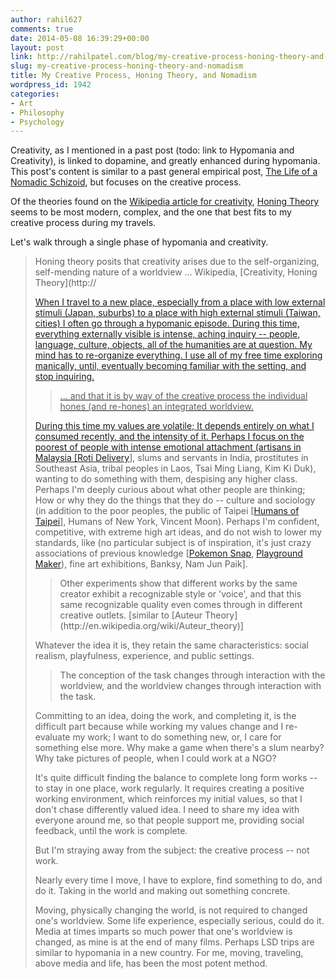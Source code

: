 ```yaml
---
author: rahil627
comments: true
date: 2014-05-08 16:39:29+00:00
layout: post
link: http://rahilpatel.com/blog/my-creative-process-honing-theory-and-nomadism/
slug: my-creative-process-honing-theory-and-nomadism
title: My Creative Process, Honing Theory, and Nomadism
wordpress_id: 1942
categories:
- Art
- Philosophy
- Psychology
---
```


Creativity, as I mentioned in a past post (todo: link to Hypomania and Creativity), is linked to dopamine, and greatly enhanced during hypomania. This post's content is similar to a past general empirical post, [The Life of a Nomadic Schizoid](http://www.rahilpatel.com/blog/the-life-of-a-nomadic-schizoid), but focuses on the creative process.

Of the theories found on the [Wikipedia article for creativity](http://en.wikipedia.org/wiki/Creativity#Theories_of_creative_processes), [Honing Theory](http://en.wikipedia.org/wiki/Creativity#Honing_theory) seems to be most modern, complex, and the one that best fits to my creative process during my travels.

Let's walk through a single phase of hypomania and creativity.



<blockquote>Honing theory posits that creativity arises due to the self-organizing, self-mending nature of a worldview ...
Wikipedia, [Creativity, Honing Theory](http://<a href=)
</blockquote>



When I travel to a new place, especially from a place with low external stimuli (Japan, suburbs) to a place with high external stimuli (Taiwan, cities) I often go through a hypomanic episode. During this time, everything externally visible is intense, aching inquiry -- people, language, culture, objects, all of the humanities are at question. My mind has to re-organize everything. I use all of my free time exploring manically, until, eventually becoming familiar with the setting, and stop inquiring.



<blockquote>... and that it is by way of the creative process the individual hones (and re-hones) an integrated worldview.
</blockquote>



During this time my values are volatile; It depends entirely on what I consumed recently, and the intensity of it. Perhaps I focus on the poorest of people with intense emotional attachment (artisans in Malaysia [[Roti Delivery](https://vimeo.com/55547982)], slums and servants in India, prostitutes in Southeast Asia, tribal peoples in Laos, Tsai Ming Liang, Kim Ki Duk), wanting to do something with them, despising any higher class. Perhaps I'm deeply curious about what other people are thinking; How or why they do the things that they do -- culture and sociology (in addition to the poor peoples, the public of Taipei [[Humans of Taipei](https://www.facebook.com/TaiwanesePeople)], Humans of New York, Vincent Moon). Perhaps I'm confident, competitive, with extreme high art ideas, and do not wish to lower my standards, like (no particular subject is of inspiration, it's just crazy associations of previous knowledge [[Pokemon Snap](http://www.rahilpatel.com/blog/pinkies-up), [Playground Maker](http://www.rahilpatel.com/blog/playground-maker-the-world-is-now-a-playground)), fine art exhibitions, Banksy, Nam Jun Paik].



<blockquote>Other experiments show that different works by the same creator exhibit a recognizable style or 'voice', and that this same recognizable quality even comes through in different creative outlets. [similar to [Auteur Theory](http://en.wikipedia.org/wiki/Auteur_theory)]</blockquote>



Whatever the idea it is, they retain the same characteristics: social realism, playfulness, experience, and public settings.



<blockquote>The conception of the task changes through interaction with the worldview, and the worldview changes through interaction with the task.</blockquote>



Committing to an idea, doing the work, and completing it, is the difficult part because while working my values change and I re-evaluate my work; I want to do something new, or, I care for something else more. Why make a game when there's a slum nearby? Why take pictures of people, when I could work at a NGO?

It's quite difficult finding the balance to complete long form works -- to stay in one place, work regularly. It requires creating a positive working environment, which reinforces my initial values, so that I don't chase differently valued idea. I need to share my idea with everyone around me, so that people support me, providing social feedback, until the work is complete.

But I'm straying away from the subject: the creative process -- not work.

Nearly every time I move, I have to explore, find something to do, and do it. Taking in the world and making out something concrete.

Moving, physically changing the world, is not required to changed one's worldview. Some life experience, especially serious, could do it. Media at times imparts so much power that one's worldview is changed, as mine is at the end of many films. Perhaps LSD trips are similar to hypomania in a new country. For me, moving, traveling, above media and life, has been the most potent method.
